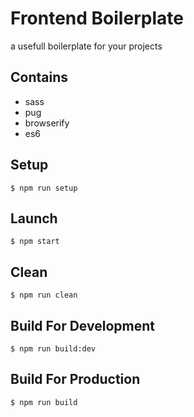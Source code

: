 # Frontend Boilerplate
a usefull boilerplate for your projects

## Contains
* sass
* pug
* browserify
* es6

## Setup

```
$ npm run setup
```

## Launch

```
$ npm start
```

## Clean

```
$ npm run clean
```

## Build For Development

```
$ npm run build:dev
```

## Build For Production

```
$ npm run build
```